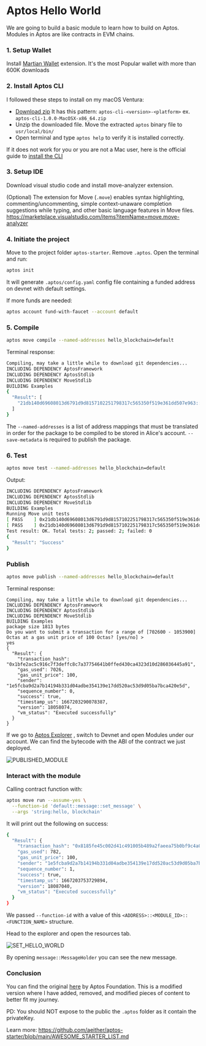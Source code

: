 # Aptos Hello World

We are going to build a basic module to learn how to build on Aptos. Modules in Aptos are like contracts in EVM chains.

### 1. Setup Wallet

Install [Martian Wallet](https://chrome.google.com/webstore/detail/martian-aptos-wallet/efbglgofoippbgcjepnhiblaibcnclgk) extension. It's the most Popular wallet with more than 600K downloads

### 2. Install Aptos CLI

I followed these steps to install on my macOS Ventura:

- [Download zip](https://github.com/aptos-labs/aptos-core/releases?q=cli&expanded=true) It has this pattern: `aptos-cli-<version>-<platform>` ex. `aptos-cli-1.0.0-MacOSX-x86_64.zip`
- Unzip the downloaded file. Move the extracted `aptos` binary file to `usr/local/bin/`
- Open terminal and type `aptos help` to verify it is installed correctly.

If it does not work for you or you are not a Mac user, here is the official guide to [install the CLI](https://aptos.dev/cli-tools/aptos-cli-tool/install-aptos-cli)

### 3. Setup IDE
Download visual studio code and install move-analyzer extension. 

(Optional) The extension for Move (`.move`) enables syntax highlighting, commenting/uncommenting, simple context-unaware completion suggestions while typing, and other basic language features in Move files.
https://marketplace.visualstudio.com/items?itemName=move.move-analyzer

### 4. Initiate the project
Move to the project folder `aptos-starter`. Remove `.aptos`. Open the terminal and run:

```bash
aptos init
```

It will generate `.aptos/config.yaml` config file containing a funded address on devnet with default settings.

If more funds are needed:

```bash
aptos account fund-with-faucet --account default
```

### 5. Compile

```bash
aptos move compile --named-addresses hello_blockchain=default
```

Terminal response:

```bash
Compiling, may take a little while to download git dependencies...
INCLUDING DEPENDENCY AptosFramework
INCLUDING DEPENDENCY AptosStdlib
INCLUDING DEPENDENCY MoveStdlib
BUILDING Examples
{
  "Result": [
    "21db140d69608013d6791d9d8157102251798317c565350f519e361dd507e963::message"
  ]
}
```

The `--named-addresses` is a list of address mappings that must be translated in order for the package to be compiled to be stored in Alice's account. `--save-metadata` is required to publish the package.

### 6. Test

```bash
aptos move test --named-addresses hello_blockchain=default
```

Output:
```bash
INCLUDING DEPENDENCY AptosFramework
INCLUDING DEPENDENCY AptosStdlib
INCLUDING DEPENDENCY MoveStdlib
BUILDING Examples
Running Move unit tests
[ PASS    ] 0x21db140d69608013d6791d9d8157102251798317c565350f519e361dd507e963::message_tests::sender_can_set_message
[ PASS    ] 0x21db140d69608013d6791d9d8157102251798317c565350f519e361dd507e963::message::sender_can_set_message
Test result: OK. Total tests: 2; passed: 2; failed: 0
{
  "Result": "Success"
}
```

### Publish
```bash
aptos move publish --named-addresses hello_blockchain=default
```

Terminal response:

```
Compiling, may take a little while to download git dependencies...
INCLUDING DEPENDENCY AptosFramework
INCLUDING DEPENDENCY AptosStdlib
INCLUDING DEPENDENCY MoveStdlib
BUILDING Examples
package size 1813 bytes
Do you want to submit a transaction for a range of [702600 - 1053900] Octas at a gas unit price of 100 Octas? [yes/no] >
yes
{
  "Result": {
    "transaction_hash": "0x1bfe2ac5c916c7f3deffc8c7a37754641b0ffed430ca4323d10d286036445a91",
    "gas_used": 7026,
    "gas_unit_price": 100,
    "sender": "1e5fcba9d2a7b14194b331d04adbe354139e17dd520ac53d9d05ba7bca420e5d",
    "sequence_number": 0,
    "success": true,
    "timestamp_us": 1667203290078387,
    "version": 18058074,
    "vm_status": "Executed successfully"
  }
}
```

If we go to [Aptos Explorer](https://explorer.aptoslabs.com/) , switch to Devnet and open Modules under our account. We can find the bytecode with the ABI of the contract we just deployed.

![PUBLISHED_MODULE](https://user-images.githubusercontent.com/36173828/198960261-4b7cb52d-6248-4946-90ea-827883b087a1.png)


### Interact with the module

Calling contract function with:

```bash
aptos move run --assume-yes \
  --function-id 'default::message::set_message' \
  --args 'string:hello, blockchain'
```

It will print out the following on success:

```bash
{
  "Result": {
    "transaction_hash": "0x8185fe45c002d41c491005b489a2faeea75b0bf9c4a0be4218e47a3da6a6eaf0",
    "gas_used": 782,
    "gas_unit_price": 100,
    "sender": "1e5fcba9d2a7b14194b331d04adbe354139e17dd520ac53d9d05ba7bca420e5d",
    "sequence_number": 1,
    "success": true,
    "timestamp_us": 1667203753729894,
    "version": 18087040,
    "vm_status": "Executed successfully"
  }
}
```

We passed `--function-id` with a value of this `<ADDRESS>::<MODULE_ID>::<FUNCTION_NAME>` structure.

Head to the explorer and open the resources tab.

![SET_HELLO_WORLD](https://user-images.githubusercontent.com/36173828/198961988-aae1c7ac-e85c-4863-a76a-01a90aaea0e3.png)

By opening `message::MessageHolder` you can see the new message.

### Conclusion

You can find the original [here](https://aptos.dev/tutorials/first-move-module) by Aptos Foundation. 
This is a modified version where I have added, removed, and modified pieces of content to better fit my journey.

PD: You should NOT expose to the public the `.aptos` folder as it contain the privateKey.

Learn more: https://github.com/aeither/aptos-starter/blob/main/AWESOME_STARTER_LIST.md
